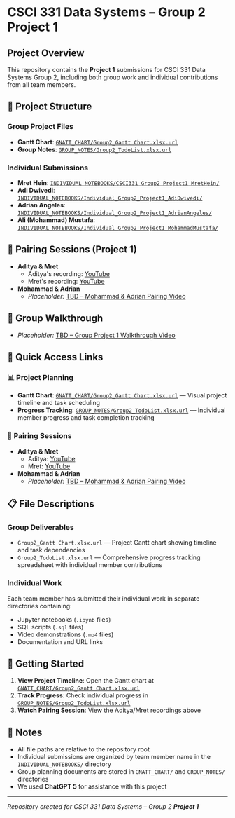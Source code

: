 # CSCI 331 Data Systems – Group 2 **Project 1**

## Project Overview
This repository contains the **Project 1** submissions for CSCI 331 Data Systems Group 2, including both group work and individual contributions from all team members.

## 📁 Project Structure

### Group Project Files
- **Gantt Chart**: [`GNATT_CHART/Group2_Gantt Chart.xlsx.url`](./GNATT_CHART/Group2_Gantt%20Chart.xlsx.url)
- **Group Notes**: [`GROUP_NOTES/Group2_TodoList.xlsx.url`](./GROUP_NOTES/Group2_TodoList.xlsx.url)

### Individual Submissions
- **Mret Hein**: [`INDIVIDUAL_NOTEBOOKS/CSCI331_Group2_Project1_MretHein/`](./INDIVIDUAL_NOTEBOOKS/CSCI331_Group2_Project1_MretHein/)
- **Adi Dwivedi**: [`INDIVIDUAL_NOTEBOOKS/Individual_Group2_Project1_AdiDwivedi/`](./INDIVIDUAL_NOTEBOOKS/Individual_Group2_Project1_AdiDwivedi/)
- **Adrian Angeles**: [`INDIVIDUAL_NOTEBOOKS/Individual_Group2_Project1_AdrianAngeles/`](./INDIVIDUAL_NOTEBOOKS/Individual_Group2_Project1_AdrianAngeles/)
- **Ali (Mohammad) Mustafa**: [`INDIVIDUAL_NOTEBOOKS/Individual_Group2_Project1_MohammadMustafa/`](./INDIVIDUAL_NOTEBOOKS/Individual_Group2_Project1_MohammadMustafa/)

## 👥 Pairing Sessions (Project 1)
- **Aditya & Mret**
  - Aditya's recording: [YouTube](https://www.youtube.com/watch?v=6aKoDqlJd6I&feature=youtu.be)
  - Mret's recording: [YouTube](https://www.youtube.com/watch?v=3IXuieYAJBk)
- **Mohammad & Adrian**
  - *Placeholder:* [TBD – Mohammad & Adrian Pairing Video](#)

## 🎥 Group Walkthrough
- *Placeholder:* [TBD – Group Project 1 Walkthrough Video](#)

## 🎯 Quick Access Links

### 📊 Project Planning
- **Gantt Chart**: [`GNATT_CHART/Group2_Gantt Chart.xlsx.url`](./GNATT_CHART/Group2_Gantt%20Chart.xlsx.url) — Visual project timeline and task scheduling
- **Progress Tracking**: [`GROUP_NOTES/Group2_TodoList.xlsx.url`](./GROUP_NOTES/Group2_TodoList.xlsx.url) — Individual member progress and task completion tracking

### 🎥 Pairing Sessions
- **Aditya & Mret**
  - Aditya: [YouTube](https://www.youtube.com/watch?v=6aKoDqlJd6I&feature=youtu.be)
  - Mret: [YouTube](https://www.youtube.com/watch?v=3IXuieYAJBk)
- **Mohammad & Adrian**
  - *Placeholder:* [TBD – Mohammad & Adrian Pairing Video](#)

## 📋 File Descriptions

### Group Deliverables
- `Group2_Gantt Chart.xlsx.url` — Project Gantt chart showing timeline and task dependencies
- `Group2_TodoList.xlsx.url` — Comprehensive progress tracking spreadsheet with individual member contributions

### Individual Work
Each team member has submitted their individual work in separate directories containing:
- Jupyter notebooks (`.ipynb` files)
- SQL scripts (`.sql` files)
- Video demonstrations (`.mp4` files)
- Documentation and URL links

## 🚀 Getting Started

1. **View Project Timeline**: Open the Gantt chart at [`GNATT_CHART/Group2_Gantt Chart.xlsx.url`](./GNATT_CHART/Group2_Gantt%20Chart.xlsx.url)
2. **Track Progress**: Check individual progress in [`GROUP_NOTES/Group2_TodoList.xlsx.url`](./GROUP_NOTES/Group2_TodoList.xlsx.url)
3. **Watch Pairing Session**: View the Aditya/Mret recordings above

## 📝 Notes
- All file paths are relative to the repository root
- Individual submissions are organized by team member name in the `INDIVIDUAL_NOTEBOOKS/` directory
- Group planning documents are stored in `GNATT_CHART/` and `GROUP_NOTES/` directories
- We used **ChatGPT 5** for assistance with this project

---
*Repository created for CSCI 331 Data Systems – Group 2 **Project 1***
